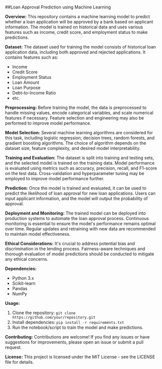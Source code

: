 ##Loan Approval Prediction using Machine Learning

**Overview:**
This repository contains a machine learning model to predict whether a loan application will be approved by a bank based on applicant information. The model is trained on historical data and uses various features such as income, credit score, and employment status to make predictions.

**Dataset:**
The dataset used for training the model consists of historical loan application data, including both approved and rejected applications. It contains features such as:
- Income
- Credit Score
- Employment Status
- Loan Amount
- Loan Purpose
- Debt-to-Income Ratio
- etc.

**Preprocessing:**
Before training the model, the data is preprocessed to handle missing values, encode categorical variables, and scale numerical features if necessary. Feature selection and engineering may also be performed to improve model performance.

**Model Selection:**
Several machine learning algorithms are considered for this task, including logistic regression, decision trees, random forests, and gradient boosting algorithms. The choice of algorithm depends on the dataset size, feature complexity, and desired model interpretability.

**Training and Evaluation:**
The dataset is split into training and testing sets, and the selected model is trained on the training data. Model performance is evaluated using metrics such as accuracy, precision, recall, and F1-score on the test data. Cross-validation and hyperparameter tuning may be employed to improve model performance further.

**Prediction:**
Once the model is trained and evaluated, it can be used to predict the likelihood of loan approval for new loan applications. Users can input applicant information, and the model will output the probability of approval.

**Deployment and Monitoring:**
The trained model can be deployed into production systems to automate the loan approval process. Continuous monitoring is essential to ensure the model's performance remains optimal over time. Regular updates and retraining with new data are recommended to maintain model effectiveness.

**Ethical Considerations:**
It's crucial to address potential bias and discrimination in the lending process. Fairness-aware techniques and thorough evaluation of model predictions should be conducted to mitigate any ethical concerns.

**Dependencies:**
- Python 3.x
- Scikit-learn
- Pandas
- NumPy

**Usage:**
1. Clone the repository: `git clone https://github.com/your/repository.git`
2. Install dependencies: `pip install -r requirements.txt`
3. Run the notebook/script to train the model and make predictions.

**Contributing:**
Contributions are welcome! If you find any issues or have suggestions for improvements, please open an issue or submit a pull request.

**License:**
This project is licensed under the MIT License - see the LICENSE file for details.
